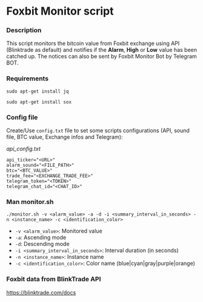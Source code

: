 # Foxbit Monitor script

### Description

This script monitors the bitcoin value from Foxbit exchange using API (Blinktrade as default) and notifies if the **Alarm**, **High** or **Low** value has been catched up.
The notices can also be sent by Foxbit Monitor Bot by Telegram BOT.

### Requirements

`sudo apt-get install jq`

`sudo apt-get install sox`

### Config file

Create/Use `config.txt` file to set some scripts configurations (API, sound file, BTC value, Exchange infos and Telegram):

*api_config.txt*
```
api_ticker="<URL>"
alarm_sound="<FILE_PATH>"
btc="<BTC_VALUE>"
trade_fee="<EXCHANGE_TRADE_FEE>"
telegram_token="<TOKEN>"
telegram_chat_id="<CHAT_ID>"
```

### Man monitor.sh

`./monitor.sh -v <alarm_value> -a -d -i <summary_interval_in_seconds> -n <instance_name> -c <identification_color>`

- `-v <alarm_value>`: Monitored value
- `-a`: Ascending mode
- `-d`: Descending mode
- `-i <summary_interval_in_seconds>`: Interval duration (in seconds)
- `-n <instance_name>`: Instance name
- `-c <identification_color>`: Color name (blue|cyan|gray|purple|orange)

### Foxbit data from BlinkTrade API

https://blinktrade.com/docs
